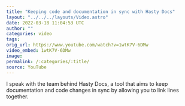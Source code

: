 ```yaml
---
title: "Keeping code and documentation in sync with Hasty Docs"
layout: "../../../layouts/Video.astro"
date: 2022-03-18 11:04:53 UTC
author: ""
categories: video
tags: 
orig_url: https://www.youtube.com/watch?v=1wtK7V-6DMw
video_embed: 1wtK7V-6DMw
image:
permalink: /:categories/:title/
source: YouTube
---
```

I speak with the team behind Hasty Docs, a tool that aims to keep documentation and code changes in sync by allowing you to link lines together.
